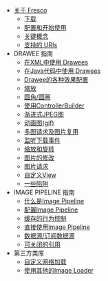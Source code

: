 - [关于 Fresco](fresco.md)
  - [下载](download-fresco.md)
  - [配置和开始使用](index.md)
  - [关键概念](concepts.md)
  - [支持的 URIs](supported-uris.md)
- DRAWEE 指南
  - [在XML中使用 Drawees](using-drawees-xml.md)
  - [在Java代码中使用 Drawees](using-drawees-code.md)
  - [Drawee的各种效果配置](drawee-components.md)
  - [缩放](scaling.md)
  - [圆角/圆圈](rounded-corners-and-circles.md)
  - [使用ControllerBuilder](using-controllerbuilder.md)
  - [渐进式JPEG图](progressive-jpegs.md)
  - [动画图(gif)](animations.md)
  - [多图请求及图片复用](requesting-multiple-images.md)
  - [监听下载事件](resizing-rotating.md)
  - [缩放和旋转](resizing-rotating.md)
  - [图片的修改](modifying-image.md)
  - [图片请求](image-requests.md)
  - [自定义View](writing-custom-views.md)
  - [一些陷阱](gotchas.md)
- IMAGE PIPELINE 指南
  - [什么是Image Pipeline](intro-image-pipeline.md)
  - [配置Image Pipeline](configure-image-pipeline.md)
  - [缓存的行为控制](caching.md)
  - [直接使用Image Pipeline](using-image-pipeline.md)
  - [数据源/订阅数据源](datasources-datasubscribers.md)
  - [可关闭的引用](closeable-references.md)
- 第三方类库
  - [自定义网络加载](using-other-network-layers.md)
  - [使用其他的Image Loader](using-other-image-loaders.md)      